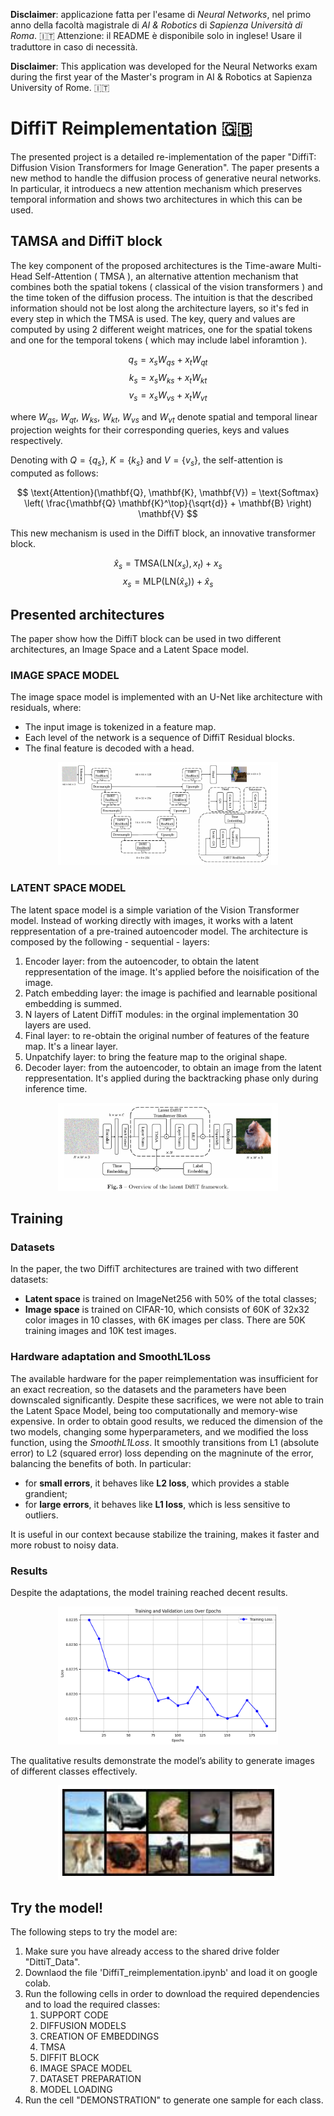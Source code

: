 **Disclaimer**: applicazione fatta per l'esame di _Neural Networks_, nel primo anno della facoltà magistrale di _AI & Robotics_ di _Sapienza Università di Roma_. 🇮🇹
Attenzione: il README è disponibile solo in inglese! Usare il traduttore in caso di necessità.

**Disclaimer**: This application was developed for the Neural Networks exam during the first year of the Master's program in AI & Robotics at Sapienza University of Rome. 🇮🇹

# DiffiT Reimplementation 🇬🇧

The presented project is a detailed re-implementation of the paper "DiffiT: Diffusion Vision Transformers for Image Generation".
The paper presents a new method to handle the diffusion process of generative neural networks. In particular, it introduecs a new attention mechanism which preserves temporal information and shows two architectures in which this can be used.

## TAMSA and DiffiT block

The key component of the proposed architectures is the Time-aware Multi-Head Self-Attention ( TMSA ), an alternative attention mechanism that combines both the spatial tokens ( classical of the vision transformers ) and the time token of the diffusion process.
The intuition is that the described information should not be lost along the architecture layers, so it's fed in every step in which the TMSA is used.
The key, query and values are computed by using 2 different weight matrices, one for the spatial tokens and one for the temporal tokens ( which may include label inforamtion ).

$$q_s = x_sW_{qs} + x_tW_{qt}$$
$$k_s = x_sW_{ks} + x_tW_{kt}$$
$$v_s = x_sW_{vs} + x_tW_{vt}$$

where $W_{qs}$, $W_{qt}$, $W_{ks}$, $W_{kt}$, $W_{vs}$ and $W_{vt}$ denote spatial and temporal linear projection weights for their corresponding queries, keys and values respectively.

Denoting with $Q=\{q_s\}$, $K=\{k_s\}$ and $V = \{v_s\}$, the self-attention is computed as follows:

$$ \text{Attention}(\mathbf{Q}, \mathbf{K}, \mathbf{V}) = \text{Softmax} \left( \frac{\mathbf{Q} \mathbf{K}^\top}{\sqrt{d}} + \mathbf{B} \right) \mathbf{V} $$

This new mechanism is used in the DiffiT block, an innovative transformer block.

$$ \hat{x}_s = \text{TMSA} ( \text{LN}(x_s),x_t) + x_s $$
$$ x_s = \text{MLP} ( \text{LN}(\hat{x}_s)) + \hat{x}_s $$


## Presented architectures
The paper show how the DiffiT block can be used in two different architectures, an Image Space and a Latent Space model.

### IMAGE SPACE MODEL
The image space model is implemented with an U-Net like architecture with residuals, where:
*   The input image is tokenized in a feature map.
*   Each level of the network is  a sequence of DiffiT Residual blocks.
*   The final feature is decoded with a head.

<p align="center">
  <img src="./res/ImageSpaceModel.png" alt="Image Space Model" width="70%">
</p>

### LATENT SPACE MODEL
The latent space model is a simple variation of the Vision Transformer model. Instead of working directly with images, it works with a latent reppresentation of a pre-trained autoencoder model.
The architecture is composed by the following - sequential - layers:
1. Encoder layer: from the autoencoder, to obtain the latent reppresentation of the image. It's applied before the noisification of the image.
2. Patch embedding layer: the image is pachified and learnable positional embedding is summed.
3. N layers of Latent DiffiT modules: in the orginal implementation 30 layers are used.
4. Final layer: to re-obtain the original number of features of the feature map. It's a linear layer.
5. Unpatchify layer: to bring the feature map to the original shape.
6. Decoder layer: from the autoencoder, to obtain an image from the latent reppresentation. It's applied during the backtracking phase only during inference time.

<p align="center">
  <img src="./res/LatentSpaceMode.png" alt="Latent Space Model" width="70%">
</p>

## Training

### Datasets
In the paper, the two DiffiT architectures are trained with two different datasets:
- **Latent space** is trained on ImageNet256 with 50% of the total classes;
- **Image space** is trained on CIFAR-10, which consists of 60K of 32x32 color images in 10 classes, with 6K images per class. There are 50K training images and 10K test images.

### Hardware adaptation and SmoothL1Loss
The available hardware for the paper reimplementation was insufficient for an exact recreation, so the datasets and the parameters have been downscaled significantly. Despite these sacrifices, we were not able to train the Latent Space Model, being too computationally and memory-wise expensive.
In order to obtain good results, we reduced the dimension of the two models, changing some hyperparameters, and we modified the loss function, using the *SmoothL1Loss*. It smoothly transitions from L1 (absolute error) to L2 (squared error) loss depending on the magninute of the error, balancing the benefits of both. In particular:
- for **small errors**, it behaves like **L2 loss**, which provides a stable grandient;
- for **large errors**, it behaves like **L1 loss**, which is less sensitive to outliers.

It is useful in our context because stabilize the training, makes it faster and more robust to noisy data.

### Results
Despite the adaptations, the model training reached decent results.

<p align="center">
  <img src="./res/trainingLoss.png" alt="Training Loss" width="70%">
</p>

The qualitative results demonstrate the model’s ability to generate images of different classes effectively.

<p align="center">
  <img src="./res/qualitativeResults.png" alt="Generated images" width="70%">
</p>

## Try the model!
The following steps to try the model are:
1. Make sure you have already access to the shared drive folder "DittiT_Data".
1. Downlaod the file 'DiffiT_reimplementation.ipynb' and load it on google colab.
2. Run the following cells in order to download the required dependencies and to load the required classes:
   1. SUPPORT CODE
   2. DIFFUSION MODELS
   3. CREATION OF EMBEDDINGS
   4. TMSA
   5. DIFFIT BLOCK
   6. IMAGE SPACE MODEL
   7. DATASET PREPARATION
   8. MODEL LOADING
4. Run the cell "DEMONSTRATION" to generate one sample for each class.
